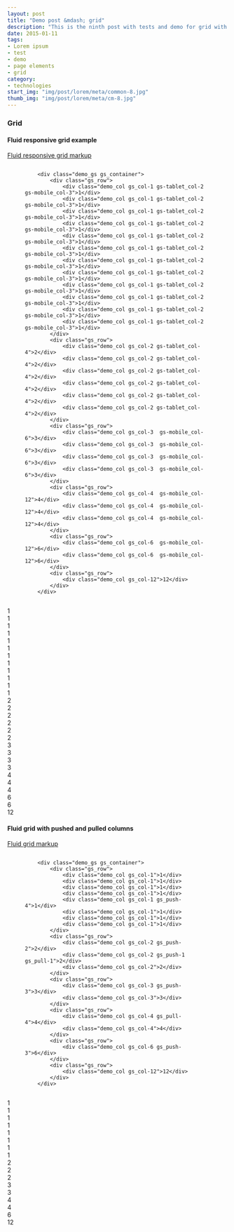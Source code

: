 ```yaml
---
layout: post
title: "Demo post &mdash; grid"
description: "This is the ninth post with tests and demo for grid with code snippets and explanations"
date: 2015-01-11
tags: 
- Lorem ipsum
- test 
- demo
- page elements
- grid
category:
- technologies
start_img: "img/post/lorem/meta/common-8.jpg"
thumb_img: "img/post/lorem/meta/cm-8.jpg"
---
```

<h3 class="typo_serif typo_center">Grid</h3>
<h4 class="typo_condensed typo_center">Fluid responsive grid example</h4>
<div class="block_center block_center-extra block_spoiler js-spoiler">
    <a href="#" class="js-panel">Fluid responsive grid markup</a>
    <figure class="code_center">
        <pre><code class="language-markup">
    &lt;div class=&quot;demo_gs gs_container&quot;&gt;
        &lt;div class=&quot;gs_row&quot;&gt;                            
            &lt;div class=&quot;demo_col gs_col-1 gs-tablet_col-2 gs-mobile_col-3&quot;&gt;1&lt;/div&gt;
            &lt;div class=&quot;demo_col gs_col-1 gs-tablet_col-2 gs-mobile_col-3&quot;&gt;1&lt;/div&gt;
            &lt;div class=&quot;demo_col gs_col-1 gs-tablet_col-2 gs-mobile_col-3&quot;&gt;1&lt;/div&gt;
            &lt;div class=&quot;demo_col gs_col-1 gs-tablet_col-2 gs-mobile_col-3&quot;&gt;1&lt;/div&gt;
            &lt;div class=&quot;demo_col gs_col-1 gs-tablet_col-2 gs-mobile_col-3&quot;&gt;1&lt;/div&gt;
            &lt;div class=&quot;demo_col gs_col-1 gs-tablet_col-2 gs-mobile_col-3&quot;&gt;1&lt;/div&gt;
            &lt;div class=&quot;demo_col gs_col-1 gs-tablet_col-2 gs-mobile_col-3&quot;&gt;1&lt;/div&gt;
            &lt;div class=&quot;demo_col gs_col-1 gs-tablet_col-2 gs-mobile_col-3&quot;&gt;1&lt;/div&gt;
            &lt;div class=&quot;demo_col gs_col-1 gs-tablet_col-2 gs-mobile_col-3&quot;&gt;1&lt;/div&gt;
            &lt;div class=&quot;demo_col gs_col-1 gs-tablet_col-2 gs-mobile_col-3&quot;&gt;1&lt;/div&gt;
            &lt;div class=&quot;demo_col gs_col-1 gs-tablet_col-2 gs-mobile_col-3&quot;&gt;1&lt;/div&gt;
            &lt;div class=&quot;demo_col gs_col-1 gs-tablet_col-2 gs-mobile_col-3&quot;&gt;1&lt;/div&gt;
        &lt;/div&gt;
        &lt;div class=&quot;gs_row&quot;&gt;
            &lt;div class=&quot;demo_col gs_col-2 gs-tablet_col-4&quot;&gt;2&lt;/div&gt;
            &lt;div class=&quot;demo_col gs_col-2 gs-tablet_col-4&quot;&gt;2&lt;/div&gt;
            &lt;div class=&quot;demo_col gs_col-2 gs-tablet_col-4&quot;&gt;2&lt;/div&gt;
            &lt;div class=&quot;demo_col gs_col-2 gs-tablet_col-4&quot;&gt;2&lt;/div&gt;
            &lt;div class=&quot;demo_col gs_col-2 gs-tablet_col-4&quot;&gt;2&lt;/div&gt;
            &lt;div class=&quot;demo_col gs_col-2 gs-tablet_col-4&quot;&gt;2&lt;/div&gt;
        &lt;/div&gt;
        &lt;div class=&quot;gs_row&quot;&gt;
            &lt;div class=&quot;demo_col gs_col-3  gs-mobile_col-6&quot;&gt;3&lt;/div&gt;
            &lt;div class=&quot;demo_col gs_col-3  gs-mobile_col-6&quot;&gt;3&lt;/div&gt;
            &lt;div class=&quot;demo_col gs_col-3  gs-mobile_col-6&quot;&gt;3&lt;/div&gt;
            &lt;div class=&quot;demo_col gs_col-3  gs-mobile_col-6&quot;&gt;3&lt;/div&gt;
        &lt;/div&gt;
        &lt;div class=&quot;gs_row&quot;&gt;
            &lt;div class=&quot;demo_col gs_col-4  gs-mobile_col-12&quot;&gt;4&lt;/div&gt;
            &lt;div class=&quot;demo_col gs_col-4  gs-mobile_col-12&quot;&gt;4&lt;/div&gt;
            &lt;div class=&quot;demo_col gs_col-4  gs-mobile_col-12&quot;&gt;4&lt;/div&gt;
        &lt;/div&gt;
        &lt;div class=&quot;gs_row&quot;&gt;
            &lt;div class=&quot;demo_col gs_col-6  gs-mobile_col-12&quot;&gt;6&lt;/div&gt;
            &lt;div class=&quot;demo_col gs_col-6  gs-mobile_col-12&quot;&gt;6&lt;/div&gt;
        &lt;/div&gt;
        &lt;div class=&quot;gs_row&quot;&gt;
            &lt;div class=&quot;demo_col gs_col-12&quot;&gt;12&lt;/div&gt;
        &lt;/div&gt;                          
    &lt;/div&gt;    
        </code></pre>
    </figure>
</div>    
<div class="demo_gs gs_container">
    <div class="gs_row">                            
        <div class="demo_col gs_col-1 gs-tablet_col-2  gs-mobile_col-3">1</div>
        <div class="demo_col gs_col-1 gs-tablet_col-2  gs-mobile_col-3">1</div>
        <div class="demo_col gs_col-1 gs-tablet_col-2  gs-mobile_col-3">1</div>
        <div class="demo_col gs_col-1 gs-tablet_col-2  gs-mobile_col-3">1</div>
        <div class="demo_col gs_col-1 gs-tablet_col-2  gs-mobile_col-3">1</div>
        <div class="demo_col gs_col-1 gs-tablet_col-2  gs-mobile_col-3">1</div>
        <div class="demo_col gs_col-1 gs-tablet_col-2  gs-mobile_col-3">1</div>
        <div class="demo_col gs_col-1 gs-tablet_col-2  gs-mobile_col-3">1</div>
        <div class="demo_col gs_col-1 gs-tablet_col-2  gs-mobile_col-3">1</div>
        <div class="demo_col gs_col-1 gs-tablet_col-2  gs-mobile_col-3">1</div>
        <div class="demo_col gs_col-1 gs-tablet_col-2  gs-mobile_col-3">1</div>
        <div class="demo_col gs_col-1 gs-tablet_col-2  gs-mobile_col-3">1</div>
    </div>
    <div class="gs_row">
        <div class="demo_col gs_col-2 gs-tablet_col-4">2</div>
        <div class="demo_col gs_col-2 gs-tablet_col-4">2</div>
        <div class="demo_col gs_col-2 gs-tablet_col-4">2</div>
        <div class="demo_col gs_col-2 gs-tablet_col-4">2</div>
        <div class="demo_col gs_col-2 gs-tablet_col-4">2</div>
        <div class="demo_col gs_col-2 gs-tablet_col-4">2</div>
    </div>
    <div class="gs_row">
        <div class="demo_col gs_col-3  gs-mobile_col-6">3</div>
        <div class="demo_col gs_col-3  gs-mobile_col-6">3</div>
        <div class="demo_col gs_col-3  gs-mobile_col-6">3</div>
        <div class="demo_col gs_col-3  gs-mobile_col-6">3</div>
    </div>
    <div class="gs_row">
        <div class="demo_col gs_col-4  gs-mobile_col-12">4</div>
        <div class="demo_col gs_col-4  gs-mobile_col-12">4</div>
        <div class="demo_col gs_col-4  gs-mobile_col-12">4</div>
    </div>
    <div class="gs_row">
        <div class="demo_col gs_col-6  gs-mobile_col-12">6</div>
        <div class="demo_col gs_col-6  gs-mobile_col-12">6</div>
    </div>
    <div class="gs_row">
        <div class="demo_col gs_col-12">12</div>
    </div>                          
</div>
<h4 class="typo_condensed typo_center">Fluid grid with pushed and pulled columns</h4>
<div class="block_center block_center-extra block_spoiler js-spoiler">
    <a href="#" class="js-panel">Fluid grid markup</a>
    <figure class="code_center">
        <pre><code class="language-markup">
    &lt;div class=&quot;demo_gs gs_container&quot;&gt;
        &lt;div class=&quot;gs_row&quot;&gt;                            
            &lt;div class=&quot;demo_col gs_col-1&quot;&gt;1&lt;/div&gt;
            &lt;div class=&quot;demo_col gs_col-1&quot;&gt;1&lt;/div&gt;
            &lt;div class=&quot;demo_col gs_col-1&quot;&gt;1&lt;/div&gt;
            &lt;div class=&quot;demo_col gs_col-1&quot;&gt;1&lt;/div&gt;
            &lt;div class=&quot;demo_col gs_col-1 gs_push-4&quot;&gt;1&lt;/div&gt;
            &lt;div class=&quot;demo_col gs_col-1&quot;&gt;1&lt;/div&gt;
            &lt;div class=&quot;demo_col gs_col-1&quot;&gt;1&lt;/div&gt;
            &lt;div class=&quot;demo_col gs_col-1&quot;&gt;1&lt;/div&gt;
        &lt;/div&gt;
        &lt;div class=&quot;gs_row&quot;&gt;
            &lt;div class=&quot;demo_col gs_col-2 gs_push-2&quot;&gt;2&lt;/div&gt;
            &lt;div class=&quot;demo_col gs_col-2 gs_push-1 gs_pull-1&quot;&gt;2&lt;/div&gt;
            &lt;div class=&quot;demo_col gs_col-2&quot;&gt;2&lt;/div&gt;
        &lt;/div&gt;
        &lt;div class=&quot;gs_row&quot;&gt;
            &lt;div class=&quot;demo_col gs_col-3 gs_push-3&quot;&gt;3&lt;/div&gt;
            &lt;div class=&quot;demo_col gs_col-3&quot;&gt;3&lt;/div&gt;
        &lt;/div&gt;
        &lt;div class=&quot;gs_row&quot;&gt;
            &lt;div class=&quot;demo_col gs_col-4 gs_pull-4&quot;&gt;4&lt;/div&gt;
            &lt;div class=&quot;demo_col gs_col-4&quot;&gt;4&lt;/div&gt;
        &lt;/div&gt;
        &lt;div class=&quot;gs_row&quot;&gt;
            &lt;div class=&quot;demo_col gs_col-6 gs_push-3&quot;&gt;6&lt;/div&gt;
        &lt;/div&gt;
        &lt;div class=&quot;gs_row&quot;&gt;
            &lt;div class=&quot;demo_col gs_col-12&quot;&gt;12&lt;/div&gt;
        &lt;/div&gt;                          
    &lt;/div&gt;    
        </code></pre>
    </figure>
</div>
<div class="demo_gs gs_container">
    <div class="gs_row">                            
        <div class="demo_col gs_col-1">1</div>
        <div class="demo_col gs_col-1">1</div>
        <div class="demo_col gs_col-1">1</div>
        <div class="demo_col gs_col-1">1</div>
        <div class="demo_col gs_col-1 gs_push-4">1</div>
        <div class="demo_col gs_col-1">1</div>
        <div class="demo_col gs_col-1">1</div>
        <div class="demo_col gs_col-1">1</div>
    </div>
    <div class="gs_row">
        <div class="demo_col gs_col-2 gs_push-2">2</div>
        <div class="demo_col gs_col-2 gs_push-1 gs_pull-1">2</div>
        <div class="demo_col gs_col-2">2</div>
    </div>
    <div class="gs_row">
        <div class="demo_col gs_col-3 gs_push-3">3</div>
        <div class="demo_col gs_col-3">3</div>
    </div>
    <div class="gs_row">
        <div class="demo_col gs_col-4 gs_pull-4">4</div>
        <div class="demo_col gs_col-4">4</div>
    </div>
    <div class="gs_row">
        <div class="demo_col gs_col-6 gs_push-3">6</div>
    </div>
    <div class="gs_row">
        <div class="demo_col gs_col-12">12</div>
    </div>                          
</div>
